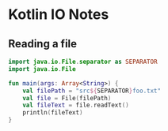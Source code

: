 # Kotlin IO Notes

## Reading a file

```kotlin
import java.io.File.separator as SEPARATOR
import java.io.File

fun main(args: Array<String>) {
    val filePath = "src${SEPARATOR}foo.txt"
    val file = File(filePath)
    val fileText = file.readText()
    println(fileText)
}
```
